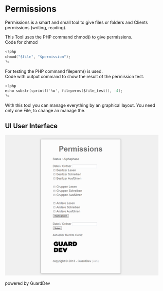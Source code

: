 Permissions
===========

Permissions is a smart and small tool to give files or folders and Clients permissions (writing, reading).

This Tool uses the PHP command chmod() to give permissions. <br>
Code for chmod
``` objective-c
<?php 
chmod("$file", "$permission"); 
?>
```
For testing the PHP command fileperm() is used.<br>
Code with output command to show the result of the permission test.
``` objective-c
<?php
echo substr(sprintf('%o', fileperms($file_test)), -4);
?>
```

With this tool you can manage everything by an graphical layout.
You need only one File, to change an manage the.

UI User Interface
---
![Interface](screenshots/screenshot1.png)


powered by GuardDev
